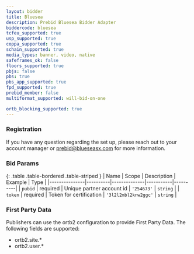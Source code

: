 ```yaml
---
layout: bidder
title: Bluesea
description: Prebid Bluesea Bidder Adapter
biddercode: bluesea
tcfeu_supported: true
usp_supported: true
coppa_supported: true
schain_supported: true
media_types: banner, video, native
safeframes_ok: false
floors_supported: true
pbjs: false
pbs: true
pbs_app_supported: true
fpd_supported: true
prebid_member: false
multiformat_supported: will-bid-on-one

ortb_blocking_supported: true
---
```


### Registration

If you have any question regarding the set up, please reach out to your account manager or <prebid@blueseasx.com> for more information.

### Bid Params

{: .table .table-bordered .table-striped }
| Name          | Scope    | Description  | Example   | Type     |
|---------------|----------|--------------|-----------|----------|
| `pubid` | required | Unique partner account id | `'254673'` | `string` |
| `token` | required | Token for certification | `'3l2l2mbl2knw2ggc'` | `string` |

### First Party Data

Publishers can use the ortb2 configuration to provide First Party Data. The following fields are supported:

* ortb2.site.*
* ortb2.user.*

